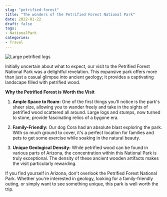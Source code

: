 ```yaml
---
slug: "petrified-forest"
title: "The wonders of the Petrified Forest National Park"
date: 2022-01-22
draft: false
tags:
- NationalPark
categories:
- Travel
---
```


![Large petrified logs](petrified_forest.png)


Initially uncertain about what to expect, our visit to the Petrified Forest National Park was a delightful revelation. This expansive park offers more than just a casual glimpse into ancient geology; it provides a captivating landscape filled with petrified wood.

**Why the Petrified Forest is Worth the Visit**

1. **Ample Space to Roam:** One of the first things you'll notice is the park's sheer size, allowing you to wander freely and take in the sights of petrified wood scattered all around. Large logs and stumps, now turned to stone, provide fascinating relics of a bygone era.

2. **Family-Friendly:** Our dog Cora had an absolute blast exploring the park. With so much ground to cover, it's a perfect location for families and pets to get some exercise while soaking in the natural beauty.

3. **Unique Geological Density:** While petrified wood can be found in various parts of Arizona, the concentration within this National Park is truly exceptional. The density of these ancient wooden artifacts makes the visit particularly rewarding.

If you find yourself in Arizona, don't overlook the Petrified Forest National Park. Whether you're interested in geology, looking for a family-friendly outing, or simply want to see something unique, this park is well worth the trip.
